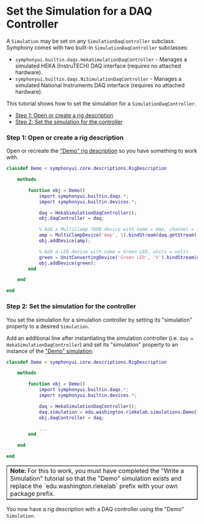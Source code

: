 # Set the Simulation for a DAQ Controller

A `Simulation` may be set on any `SimulationDaqController` subclass. Symphony comes with two built-in `SimulationDaqController` subclasses:

- `symphonyui.builtin.daqs.HekaSimulationDaqController` - Manages a simulated HEKA (InstruTECH) DAQ interface (requires no attached hardware).
- `symphonyui.builtin.daqs.NiSimulationDaqController` - Manages a simulated National Instruments DAQ interface (requires no attached hardware).

This tutorial shows how to set the simulation for a `SimulationDaqController`.

- [Step 1: Open or create a rig description](#step-1-open-or-create-a-rig-description)
- [Step 2: Set the simulation for the controller](#step-2-set-the-simulation-for-the-controller)

### Step 1: Open or create a rig description
Open or recreate the ["Demo" rig description](Write-a-Rig-Description.md) so you have something to work with.

```matlab
classdef Demo < symphonyui.core.descriptions.RigDescription

    methods

        function obj = Demo()
            import symphonyui.builtin.daqs.*;
            import symphonyui.builtin.devices.*;

            daq = HekaSimulationDaqController();
            obj.daqController = daq;

            % Add a MultiClamp 700B device with name = Amp, channel = 1
            amp = MultiClampDevice('Amp', 1).bindStream(daq.getStream('ao0')).bindStream(daq.getStream('ai0'));
            obj.addDevice(amp);

            % Add a LED device with name = Green LED, units = volts
            green = UnitConvertingDevice('Green LED', 'V').bindStream(daq.getStream('ao1'));
            obj.addDevice(green);
        end

    end

end
```

### Step 2: Set the simulation for the controller
You set the simulation for a simulation controller by setting its "simulation" property to a desired `Simulation`.

Add an additional line after instantiating the simulation controller (i.e. `daq = HekaSimulationDaqController`) and set its "simulation" property to an instance of the ["Demo" simulation](Write-a-Simulation.md).

```matlab
classdef Demo < symphonyui.core.descriptions.RigDescription

    methods

        function obj = Demo()
            import symphonyui.builtin.daqs.*;
            import symphonyui.builtin.devices.*;

            daq = HekaSimulationDaqController();
            daq.simulation = edu.washington.riekelab.simulations.Demo();
            obj.daqController = daq;

            ...
        end

    end

end
```

<table cellspacing="0" class="note" summary="Note" cellpadding="5" border="1"><tbody><tr width="90%"><td>
<b>Note:</b> For this to work, you must have completed the "Write a Simulation" tutorial so that the "Demo" simulation exists and replace the `edu.washington.riekelab` prefix with your own package prefix.
</td></tr></tbody></table>

You now have a rig description with a DAQ controller using the "Demo" `Simulation`.

